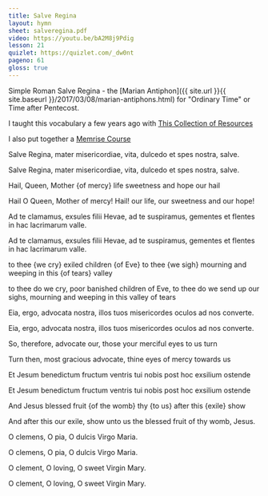 ```yaml
---
title: Salve Regina
layout: hymn
sheet: salveregina.pdf
video: https://youtu.be/bA2M8j9Pdig
lesson: 21
quizlet: https://quizlet.com/_dw0nt
pageno: 61
gloss: true
---
```


Simple Roman Salve Regina - the [Marian Antiphon]({{ site.url }}{{ site.baseurl }}/2017/03/08/marian-antiphons.html) for "Ordinary Time" or Time after Pentecost.

I taught this vocabulary a few years ago with [This Collection of Resources](http://www.kidschant.com/salve/index.html)

I also put together a [Memrise Course](http://www.memrise.com/course/377696/salve-regina/)

<div data-gloss>
<p>Salve Regina, mater misericordiae,
vita, dulcedo et spes nostra, salve.
</p>
<p>Salve Regina, mater misericordiae,
vita, dulcedo et spes nostra, salve.</p>
<p>Hail, Queen, Mother {of mercy} life sweetness and hope our hail</p>
<p>Hail O Queen, Mother of mercy! Hail! our life, our sweetness and our hope!</p>
</div>

<div data-gloss>
<p>Ad te clamamus, exsules filii Hevae,
ad te suspiramus, gementes et flentes in hac lacrimarum valle.</p>
<p>Ad te clamamus, exsules filii Hevae,
ad te suspiramus, gementes et flentes in hac lacrimarum valle.</p>
<p>to thee {we cry} exiled children {of Eve} to thee {we sigh} mourning and weeping in this {of tears} valley</p>
<p>to thee do we cry, poor banished children of Eve, to thee do we send up our sighs, mourning and weeping in this valley of tears</p>
</div>

 <div data-gloss>
<p>Eia, ergo, advocata nostra,
illos tuos misericordes oculos ad nos converte.</p>
<p>Eia, ergo, advocata nostra,
illos tuos misericordes oculos ad nos converte.</p>
<p>So, therefore, advocate our, those your merciful eyes to us turn</p>
<p>Turn then, most gracious advocate, thine eyes of mercy towards us</p>
</div>

<div data-gloss>
<p>Et Jesum benedictum fructum ventris tui
nobis post hoc exsilium ostende</p>
<p>Et Jesum benedictum fructum ventris tui
nobis post hoc exsilium ostende</p>
<p>And Jesus blessed fruit {of the womb} thy {to us} after this {exile} show</p>
<p>And after this our exile, show unto us the blessed fruit of thy womb, Jesus.</p>
</div>

<div data-gloss>
<p>O clemens, O pia, O dulcis Virgo Maria.</p>
<p>O clemens, O pia, O dulcis Virgo Maria.</p>
<p>O clement, O loving, O sweet Virgin Mary.</p>
<p>O clement, O loving, O sweet Virgin Mary.</p>
</div>

